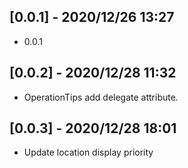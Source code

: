 ## [0.0.1] - 2020/12/26 13:27

* 0.0.1
## [0.0.2] - 2020/12/28 11:32

* OperationTips add delegate attribute.
## [0.0.3] - 2020/12/28 18:01

* Update location display priority
